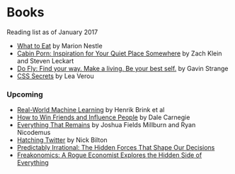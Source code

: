 Books
======
Reading list as of January 2017

- [What to Eat](http://a.co/9WyFgzz) by Marion Nestle
- [Cabin Porn: Inspiration for Your Quiet Place Somewhere](http://a.co/hYx0fVp) by Zach Klein and Steven Leckart
- [Do Fly: Find your way. Make a living. Be your best self.](http://a.co/fqaPVzZ) by Gavin Strange
- [CSS Secrets](http://a.co/er9Al8H) by Lea Verou

### Upcoming
- [Real-World Machine Learning](http://a.co/flsQEr8) by Henrik Brink et al
- [How to Win Friends and Influence People](http://a.co/dqTECjl) by Dale Carnegie
- [Everything That Remains](http://a.co/4Q8Qy6A) by Joshua Fields Millburn and Ryan Nicodemus
- [Hatching Twitter](http://a.co/85pe0wB) by Nick Bilton
- [Predictably Irrational: The Hidden Forces That Shape Our Decisions](http://a.co/3MAB6cf)
- [Freakonomics: A Rogue Economist Explores the Hidden Side of Everything](http://a.co/3gTtcxG)
